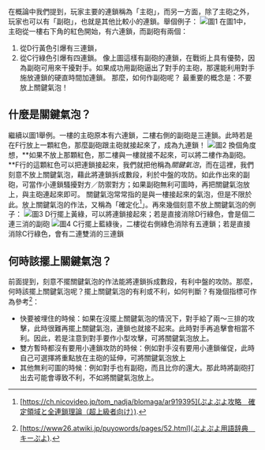 在概論中我們提到，玩家主要的連鎖稱為「主砲」，而另一方面，除了主砲之外，玩家也可以有「副砲」，也就是其他比較小的連鎖。舉個例子： 
![圖1](https://i.imgur.com/O0hbn17.png)
在圖1中，主砲從一樓右下角的紅色開始，有六連鎖，而副砲有兩個：
1. 從D行黃色引爆有三連鎖，
1. 從C行綠色引爆有四連鎖。
像上圖這樣有副砲的連鎖，在戰術上具有優勢，因為副砲可用來干擾對手。如果成功用副砲逼出了對手的主砲，那還能利用對手施放連鎖的硬直時間加連鎖。
那麼，如何作副砲呢？
最重要的概念是：不要放上關鍵氣泡！

## 什麼是關鍵氣泡？

繼續以圖1舉例。一樓的主砲原本有六連鎖，二樓右側的副砲是三連鎖。此時若是在F行放上一顆紅色，那麼副砲跟主砲就接起來了，成為九連鎖！
![圖2](https://i.imgur.com/KX2BJ0s.png)
換個角度想，**如果不放上那顆紅色，那二樓與一樓就接不起來，可以將二樓作為副砲。**F行的這顆紅色可以把連鎖接起來，我們就把他稱為*關鍵氣泡*，而在這裡，我們刻意不放上關鍵氣泡，藉此將連鎖拆成數段，利於中盤的攻防。如此作出來的副砲，可當作小連鎖騷擾對方／防禦對方；如果副砲無利可圖時，再把關鍵氣泡放上，與主砲連起來即可。
關鍵氣泡常常指的是與一樓接起來的氣泡，但是不限於此。放上關鍵氣泡的作法，又稱為「確定化[^1]」。再來幾個刻意不放上關鍵氣泡的例子：
![圖3](https://imgur.com/JEk5Moa)
D行擺上黃綠，可以將連鎖接起來；若是直接消除D行綠色，會是個二連三消的副砲
![圖4](https://imgur.com/CkEfgVe)
C行擺上藍綠後，二樓從右側綠色消除有五連鎖；若是直接消除C行綠色，會有二連雙消的三連鎖

## 何時該擺上關鍵氣泡？

前面提到，刻意不擺關鍵氣泡的作法能將連鎖拆成數段，有利中盤的攻防。那麼，何時該擺上關鍵氣泡呢？擺上關鍵氣泡的有利或不利，如何判斷？有幾個指標可作為參考[^2]：
* 快要被埋住的時候：如果在沒擺上關鍵氣泡的情況下，對手給了兩～三排的攻擊，此時很難再擺上關鍵氣泡，連鎖也就接不起來。此時對手再追擊會相當不利。因此，若是注意到對手要作小型攻擊，可將關鍵氣泡放上。
* 雙方暫時都沒有要用小連鎖攻防的時候：例如對手沒有要用小連鎖催促，此時自己可選擇將重點放在主砲的延伸，可將關鍵氣泡放上
* 其他無利可圖的時候：例如對手也有副砲，而且比你的還大。那此時將副砲打出去可能會導致不利，不如將關鍵氣泡放上。

[^1]: [https://ch.nicovideo.jp/tom_nadja/blomaga/ar919395](ぷよぷよ攻略　確定領域と全連鎖理論（超上級者向け）).
[^2]: [https://www26.atwiki.jp/puyowords/pages/52.html](ぷよぷよ用語辞典　キーぷよ).
